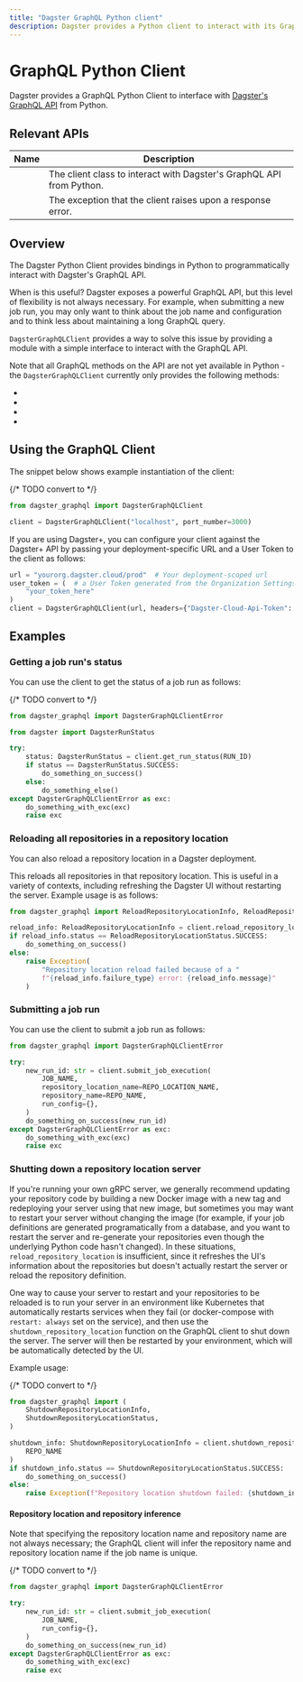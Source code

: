 ```yaml
---
title: "Dagster GraphQL Python client"
description: Dagster provides a Python client to interact with its GraphQL API
---
```


# GraphQL Python Client

Dagster provides a GraphQL Python Client to interface with [Dagster's GraphQL API](index.md) from Python.

## Relevant APIs

| Name                                                                    | Description                                                          |
| ----------------------------------------------------------------------- | -------------------------------------------------------------------- |
| <PyObject section="libraries" module="dagster_graphql" object="DagsterGraphQLClient"/>      | The client class to interact with Dagster's GraphQL API from Python. |
| <PyObject section="libraries" module="dagster_graphql" object="DagsterGraphQLClientError"/> | The exception that the client raises upon a response error.          |

## Overview

The Dagster Python Client provides bindings in Python to programmatically interact with Dagster's GraphQL API.

When is this useful? Dagster exposes a powerful GraphQL API, but this level of flexibility is not always necessary. For example, when submitting a new job run, you may only want to think about the job name and configuration and to think less about maintaining a long GraphQL query.

`DagsterGraphQLClient` provides a way to solve this issue by providing a module with a simple interface to interact with the GraphQL API.

Note that all GraphQL methods on the API are not yet available in Python - the `DagsterGraphQLClient` currently only provides the following methods:

- <PyObject
  section="libraries"
  module="dagster_graphql"
  object="DagsterGraphQLClient"
  method="submit_job_execution"
  />
- <PyObject
  section="libraries"
  module="dagster_graphql"
  object="DagsterGraphQLClient"
  method="get_run_status"
  />
- <PyObject
  section="libraries"
  module="dagster_graphql"
  object="DagsterGraphQLClient"
  method="reload_repository_location"
  />
- <PyObject
  section="libraries"
  module="dagster_graphql"
  object="DagsterGraphQLClient"
  method="shutdown_repository_location"
  />

## Using the GraphQL Client

The snippet below shows example instantiation of the client:

{/* TODO convert to <CodeExample> */}
```python file=/concepts/webserver/graphql/client_example.py startafter=start_setup_marker endbefore=end_setup_marker
from dagster_graphql import DagsterGraphQLClient

client = DagsterGraphQLClient("localhost", port_number=3000)
```

If you are using Dagster+, you can configure your client against the Dagster+ API by passing your deployment-specific URL and a User Token to the client as follows:

```python file=/concepts/webserver/graphql/client_example.py startafter=start_cloud_usage endbefore=end_cloud_usage
url = "yourorg.dagster.cloud/prod"  # Your deployment-scoped url
user_token = (  # a User Token generated from the Organization Settings page in Dagster+.
    "your_token_here"
)
client = DagsterGraphQLClient(url, headers={"Dagster-Cloud-Api-Token": user_token})
```

## Examples

### Getting a job run's status

You can use the client to get the status of a job run as follows:

{/* TODO convert to <CodeExample> */}
```python file=/concepts/webserver/graphql/client_example.py startafter=start_run_status_marker endbefore=end_run_status_marker
from dagster_graphql import DagsterGraphQLClientError

from dagster import DagsterRunStatus

try:
    status: DagsterRunStatus = client.get_run_status(RUN_ID)
    if status == DagsterRunStatus.SUCCESS:
        do_something_on_success()
    else:
        do_something_else()
except DagsterGraphQLClientError as exc:
    do_something_with_exc(exc)
    raise exc
```

### Reloading all repositories in a repository location

You can also reload a repository location in a Dagster deployment.

This reloads all repositories in that repository location. This is useful in a variety of contexts, including refreshing the Dagster UI without restarting the server. Example usage is as follows:

```python file=/concepts/webserver/graphql/client_example.py startafter=start_reload_repo_location_marker endbefore=end_reload_repo_location_marker
from dagster_graphql import ReloadRepositoryLocationInfo, ReloadRepositoryLocationStatus

reload_info: ReloadRepositoryLocationInfo = client.reload_repository_location(REPO_NAME)
if reload_info.status == ReloadRepositoryLocationStatus.SUCCESS:
    do_something_on_success()
else:
    raise Exception(
        "Repository location reload failed because of a "
        f"{reload_info.failure_type} error: {reload_info.message}"
    )
```

### Submitting a job run

You can use the client to submit a job run as follows:

```python file=/concepts/webserver/graphql/client_example.py startafter=start_submit_marker_default endbefore=end_submit_marker_default
from dagster_graphql import DagsterGraphQLClientError

try:
    new_run_id: str = client.submit_job_execution(
        JOB_NAME,
        repository_location_name=REPO_LOCATION_NAME,
        repository_name=REPO_NAME,
        run_config={},
    )
    do_something_on_success(new_run_id)
except DagsterGraphQLClientError as exc:
    do_something_with_exc(exc)
    raise exc
```

### Shutting down a repository location server

If you're running your own gRPC server, we generally recommend updating your repository code by building a new Docker image with a new tag and redeploying your server using that new image, but sometimes you may want to restart your server without changing the image (for example, if your job definitions are generated programatically from a database, and you want to restart the server and re-generate your repositories even though the underlying Python code hasn't changed). In these situations, `reload_repository_location` is insufficient, since it refreshes the UI's information about the repositories but doesn't actually restart the server or reload the repository definition.

One way to cause your server to restart and your repositories to be reloaded is to run your server in an environment like Kubernetes that automatically restarts services when they fail (or docker-compose with `restart: always` set on the service), and then use the `shutdown_repository_location` function on the GraphQL client to shut down the server. The server will then be restarted by your environment, which will be automatically detected by the UI.

Example usage:

{/* TODO convert to <CodeExample> */}
```python file=/concepts/webserver/graphql/client_example.py startafter=start_shutdown_repo_location_marker endbefore=end_shutdown_repo_location_marker
from dagster_graphql import (
    ShutdownRepositoryLocationInfo,
    ShutdownRepositoryLocationStatus,
)

shutdown_info: ShutdownRepositoryLocationInfo = client.shutdown_repository_location(
    REPO_NAME
)
if shutdown_info.status == ShutdownRepositoryLocationStatus.SUCCESS:
    do_something_on_success()
else:
    raise Exception(f"Repository location shutdown failed: {shutdown_info.message}")
```

#### Repository location and repository inference

Note that specifying the repository location name and repository name are not always necessary; the GraphQL client will infer the repository name and repository location name if the job name is unique.

{/* TODO convert to <CodeExample> */}
```python file=/concepts/webserver/graphql/client_example.py startafter=start_submit_marker_job_name_only endbefore=end_submit_marker_job_name_only
from dagster_graphql import DagsterGraphQLClientError

try:
    new_run_id: str = client.submit_job_execution(
        JOB_NAME,
        run_config={},
    )
    do_something_on_success(new_run_id)
except DagsterGraphQLClientError as exc:
    do_something_with_exc(exc)
    raise exc
```
